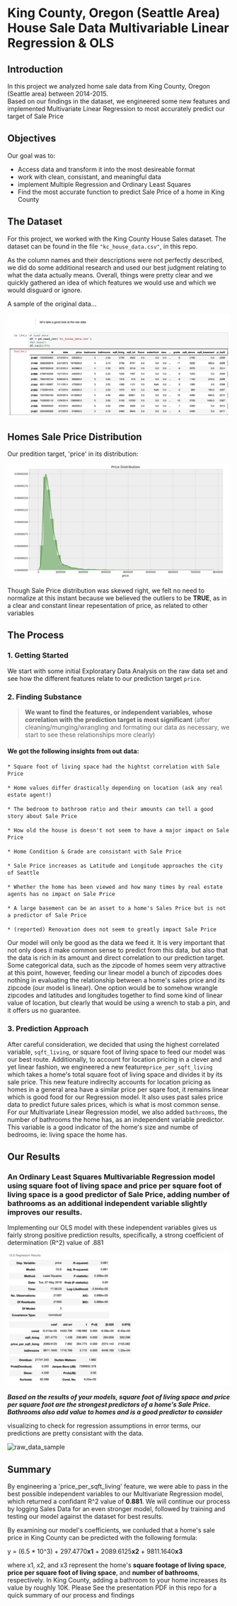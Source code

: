 
# King County, Oregon (Seattle Area) House Sale Data Multivariable Linear Regression & OLS


## Introduction

In this project we analyzed home sale data from King County, Oregon (Seattle area) between 2014-2015.  
Based on our findings in the dataset, we engineered some new features and implemented Multivariate Linear Regression to most accurately predict our target of Sale Price


## Objectives
Our goal was to:
* Access data and transform it into the most desireable format
* work with clean, consistant, and meaningful data 
* implement Multiple Regression and Ordinary Least Squares
* Find the most accurate function to predict Sale Price of a home in King County



## The Dataset

For this project, we worked with the King County House Sales dataset.  The dataset can be found in the file `"kc_house_data.csv"`, in this repo. 

As the column names and their descriptions were not perfectly described, we did do some additional research and used our best judgment relating to what the data actually means.  Overall, things were pretty clear and we quickly gathered an idea of which features we would use and which we would disguard or ignore.

A sample of the original data...

![raw_data_sample](https://raw.githubusercontent.com/DIGITALFRANK/dsc-v2-mod1-final-project/master/raw_data_sample.png)




## Homes Sale Price Distribution

Our predition target, 'price' in its distribution:

![raw_data_sample](https://raw.githubusercontent.com/DIGITALFRANK/dsc-v2-mod1-final-project/master/price_dist.png)


Though Sale Price distribution was skewed right, we felt no need to normalize at this instant because we believed the outliers to be **TRUE**, as in a clear and constant linear repesentation of price, as related to other variables


## The Process

### 1. Getting Started

We start with some initial Exploratary Data Analysis on the raw data set and see how the different features relate to our prediction target `price`.

### 2. Finding Substance

> **We want to find the features, or independent variables, whose correlation with the prediction target is most significant** (after cleaning/munging/wrangling and formating our data as necessary, we start to see these relationships more clearly)


#### We got the following insights from out data:

    * Square foot of living space had the hightst correlation with Sale Price
    
    * Home values differ drastically depending on location (ask any real estate agent!)
    
    * The bedroom to bathroom ratio and their amounts can tell a good story about Sale Price
    
    * How old the house is doesn't not seem to have a major impact on Sale Price
    
    * Home Condition & Grade are consistant with Sale Price
    
    * Sale Price increases as Latitude and Longitude approaches the city of Seattle
    
    * Whether the home has been viewed and how many times by real estate agents has no impact on Sale Price 
    
    * A large basement can be an asset to a home's Sales Price but is not a predictor of Sale Price
    
    * (reported) Renovation does not seem to greatly impact Sale Price

Our model will only be good as the data we feed it.  It is very important that not only does it make common sense to predict from this data, but also that the data is rich in its amount and direct correlation to our prediction target.  Some categorical data, such as the zipcode of homes seem very attractive at this point, however, feeding our linear model a bunch of zipcodes does nothing in evaluating the relationship between a home's sales price and its zipcode (our model is linear).  One option would be to somehow wrangle zipcodes and latitudes and longitudes together to find some kind of linear value of location, but clearly that would be using a wrench to stab a pin, and it offers us no guarantee.



### 3. Prediction Approach

After careful consideration, we decided that using the highest correlated variable, `sqft_living`, or square foot of living space to feed our model was our best route.  Additionally, to account for location pricing in a clever and yet linear fashion, we engineered a new feature`price_per_sqft_living` which takes a home's total square foot of living space and divides it by its sale price.  This new feature indireclty accounts for location pricing as homes in a general area have a similar price per sqare foot, it remains linear which is good food for our Regression model.  It also uses past sales price data to predict future sales prices, which is what is most common sense.  For our Multivariate Linear Regression model, we also added `bathrooms`, the number of bathrooms the home has, as an independent variable predictor.  This variable is a good indicator of the home's size and numbe of bedrooms, ie: living space the home has.  



## Our Results


### An Ordinary Least Squares Multivariable Regression model using square foot of living space and price per square foot of living space is a good predictor of Sale Price, adding number of bathrooms as an additional independent variable slightly improves our results.

Implementing our OLS model with these independent variables gives us fairly strong positive prediction results,
specifically, a strong coefficient of determination (R^2) value of .881
      
![raw_data_sample](https://raw.githubusercontent.com/DIGITALFRANK/dsc-v2-mod1-final-project/master/ols_results.png)

 

**_Based on the results of your models, square foot of living space and price per square foot are the strongest predictors of a home's Sale Price.  Bathrooms also add value to homes and is a good predictor to consider_**

visualizing to check for regression assumptions in error terms, our predictions are pretty consistant with the data.

![raw_data_sample](https://raw.githubusercontent.com/DIGITALFRANK/dsc-v2-mod1-final-project/master/erro_check.png)



## Summary

By engineering a 'price_per_sqft_living' feature, we were able to pass in the best possible independent variables to our Multivariate Regression model, which returned a confidant R^2 value of **0.881**.  We will continue our process by logging Sales Data for an even stronger model, followed by training and testing our model against the dataset for best results.

By examining our model's coefficients, we conluded that a home's sale price in King County can be predicted with the following formula:

y = (6.5 * 10^3) + 297.4770**x1** + 2089.6125**x2** + 9811.1640**x3**

where x1, x2, and x3 represent the home's **square footage of living space**, **price per square foot of living space**, and **number of bathrooms**, respectively.  In King County, adding a bathroom to your home increases its value by roughly 10K. Please See the presentation PDF in this repo for a quick summary of our process and findings




